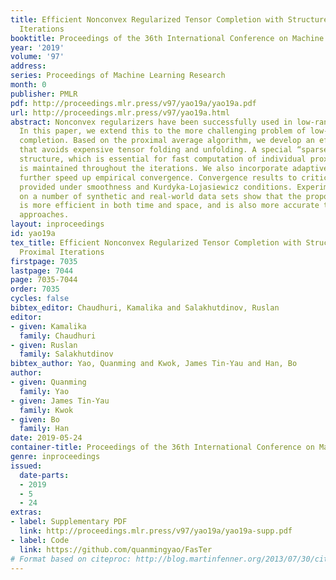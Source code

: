 ```yaml
---
title: Efficient Nonconvex Regularized Tensor Completion with Structure-aware Proximal
  Iterations
booktitle: Proceedings of the 36th International Conference on Machine Learning
year: '2019'
volume: '97'
address: 
series: Proceedings of Machine Learning Research
month: 0
publisher: PMLR
pdf: http://proceedings.mlr.press/v97/yao19a/yao19a.pdf
url: http://proceedings.mlr.press/v97/yao19a.html
abstract: Nonconvex regularizers have been successfully used in low-rank matrix learning.
  In this paper, we extend this to the more challenging problem of low-rank tensor
  completion. Based on the proximal average algorithm, we develop an efficient solver
  that avoids expensive tensor folding and unfolding. A special “sparse plus low-rank"
  structure, which is essential for fast computation of individual proximal steps,
  is maintained throughout the iterations. We also incorporate adaptive momentum to
  further speed up empirical convergence. Convergence results to critical points are
  provided under smoothness and Kurdyka-Lojasiewicz conditions. Experimental results
  on a number of synthetic and real-world data sets show that the proposed algorithm
  is more efficient in both time and space, and is also more accurate than existing
  approaches.
layout: inproceedings
id: yao19a
tex_title: Efficient Nonconvex Regularized Tensor Completion with Structure-aware
  Proximal Iterations
firstpage: 7035
lastpage: 7044
page: 7035-7044
order: 7035
cycles: false
bibtex_editor: Chaudhuri, Kamalika and Salakhutdinov, Ruslan
editor:
- given: Kamalika
  family: Chaudhuri
- given: Ruslan
  family: Salakhutdinov
bibtex_author: Yao, Quanming and Kwok, James Tin-Yau and Han, Bo
author:
- given: Quanming
  family: Yao
- given: James Tin-Yau
  family: Kwok
- given: Bo
  family: Han
date: 2019-05-24
container-title: Proceedings of the 36th International Conference on Machine Learning
genre: inproceedings
issued:
  date-parts:
  - 2019
  - 5
  - 24
extras:
- label: Supplementary PDF
  link: http://proceedings.mlr.press/v97/yao19a/yao19a-supp.pdf
- label: Code
  link: https://github.com/quanmingyao/FasTer
# Format based on citeproc: http://blog.martinfenner.org/2013/07/30/citeproc-yaml-for-bibliographies/
---
```


